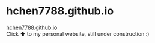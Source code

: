 # hchen7788.github.io
[hchen7788.github.io](https://hchen7788.github.io/)
<br>
Click ⬆️ to my personal website, still under construction :)
